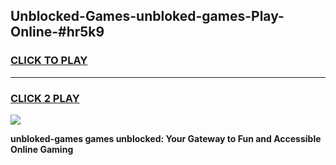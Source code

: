 
## Unblocked-Games-unbloked-games-Play-Online-#hr5k9
<h3>
<a href="https://premium.freeplayer.one?title=unbloked-games&ref=27F">CLICK TO PLAY</a></h3>
<hr>

<h3>
<a href="https://premium.freeplayer.one?title=unbloked-games&ref=27F">CLICK 2 PLAY</a>
  
</h3>

<a href="https://premium.freeplayer.one?title=unbloked-games&ref=27F"><img src="https://clearcache.store/games.png"></a>


**unbloked-games games unblocked: Your Gateway to Fun and Accessible Online Gaming**
